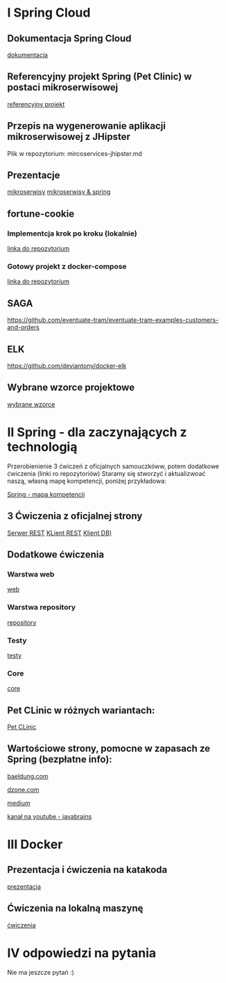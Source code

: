 # I Spring Cloud

## Dokumentacja Spring Cloud

  [dokumentacja](https://spring.io/projects/spring-cloud)

## Referencyjny projekt Spring (Pet Clinic) w postaci mikroserwisowej

  [referencyjny projekt](https://github.com/spring-petclinic/spring-petclinic-microservices)

## Przepis na wygenerowanie aplikacji mikroserwisowej z JHipster

  Plik w repozytorium: mircoservices-jhipster.md
  
## Prezentacje

  [mikroserwisy](https://prezi.com/view/G69qV693t8j1NLKk7KIQ/)
  [mikroserwisy & spring](https://drive.google.com/file/d/1RlLMHsK9pIqc4XDjTPoYnWMtwpu4aWWn/view?usp=sharing)

## fortune-cookie

### Implementcja krok po kroku (lokalnie)

  [linka do repozytorium](https://github.com/lukasze/cookie)

### Gotowy projekt z docker-compose

 [linka do repozytorium](https://github.com/lukasze/spring-cloud)
 
## SAGA

https://github.com/eventuate-tram/eventuate-tram-examples-customers-and-orders

## ELK

https://github.com/deviantony/docker-elk

## Wybrane wzorce projektowe

  [wybrane wzorce](https://azure.microsoft.com/pl-pl/blog/design-patterns-for-microservices/)
  
  
# II Spring - dla zaczynających z technologią
 
 Przerobienienie 3 ćwiczeń z oficjalnych samouczkóww, potem dodatkowe ćwiczenia (linki ro repozytoriów)
 Staramy się stworzyć i aktualizwoać naszą, własną mapę kompetencji, poniżej przykładowa:
 
 [Spring - mapa kompetencji](https://prezi.com/view/L4x0fhw3WEvopCJckrwv)
 
## 3 Ćwiczenia z oficjalnej strony
 
 [Serwer REST](https://spring.io/guides/gs/rest-service/)
 [KLient REST](https://spring.io/guides/gs/consuming-rest/)
 [Klient DB)](https://spring.io/guides/gs/accessing-data-jpa/)
 
## Dodatkowe ćwiczenia

### Warstwa web
  [web](https://github.com/lukasze/spring-web.git)
  
### Warstwa repository
  [repository](https://github.com/lukasze/spring-data.git)
  
### Testy
  [testy](https://github.com/lukasze/spring-test.git)
  
### Core
  [core](https://github.com/lukasze/spring-core.git)
 
## Pet CLinic w różnych wariantach:
 
  [Pet CLinic](https://github.com/spring-projects/spring-petclinic)
  
## Wartościowe strony, pomocne w zapasach ze Spring (bezpłatne info):
  [baeldung.com](https://www.baeldung.com/)
  
  [dzone.com](https://dzone.com/)
  
  [medium](https://medium.com/)
  
  [kanał na youtube - javabrains](https://www.youtube.com/channel/UCYt1sfh5464XaDBH0oH_o7Q)
  
# III Docker  

## Prezentacja i ćwiczenia na katakoda

  [prezentacja](https://prezi.com/view/YOprFglDWgj7V9Lp5gFf)

## Ćwiczenia na lokalną maszynę

  [ćwiczenia](https://drive.google.com/file/d/135ZBHd0d1Wj_nR1Xxnq1_qfHwu7FFRp2/view?usp=sharing)



  
# IV odpowiedzi na pytania

  Nie ma jeszcze pytań :)
